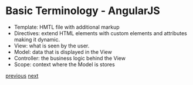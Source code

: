 # Basic Terminology - AngularJS
* Template: HMTL file with additional markup
* Directives:<a name="directives"></a> extend HTML elements with custom elements and attributes making it dynamic.
* View: what is seen by the user.
* Model: data that is displayed in the View
* Controller: the business logic behind the View
* Scope: context where the Model is stores

[previous](UniqueFeature.md)  [next]()
